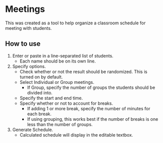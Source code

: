 # Meetings

This was created as a tool to help organize a classroom schedule for meeting with students. 

## How to use

1. Enter or paste in a line-separated list of students.
	- Each name should be on its own line.
2. Specify options.
	- Check whether or not the result should be randomized. This is turned on by default.
	- Select Individual or Group meetings.
 		- If Group, specify the number of groups the students should be divided into.
	- Specify the start and end time.
	- Specify whether or not to account for breaks.
 		- If adding 1 or more break, specify the number of minutes for each break. 
 		- If using grouping, this works best if the number of breaks is one less than the number of groups.
3. Generate Schedule.
	- Calculated schedule will display in the editable textbox.